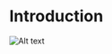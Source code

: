 # **Introduction**

![Alt text]([Introduction/kush.jpeg](https://github.com/kushalreddy1111/Introduction/blob/main/kush.jpeg)https://github.com/kushalreddy1111/Introduction/blob/main/kush.jpeg)
